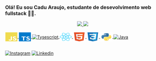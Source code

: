 ### Olá! Eu sou Cadu Araujo, estudante de desevolvimento web fullstack 👨‍💻.

<div align="center">
  <a href="https://github.com/Caduaaraujoo">
  <img height="180em" src="https://github-readme-stats.vercel.app/api?username=Caduaaraujoo&show_icons=true&theme=dracula&include_all_commits=true&count_private=true"/>
  <img height="180em" src="https://github-readme-stats.vercel.app/api/top-langs/?username=Caduaaraujoo&layout=compact&langs_count=7&theme=dracula"/>
</div>

<div style="display: inline_block"><br>
  <img align="center" alt="Rafa-Js" height="30" width="40" src="https://raw.githubusercontent.com/devicons/devicon/master/icons/javascript/javascript-plain.svg">
  <img align="center" alt="Tysescript" height="30" width="40" src="https://raw.githubusercontent.com/devicons/devicon/master/icons/typescript/typescript-plain.svg">
  <img align="center" alt="Tysescript" height="40" width="50" src="https://cdn.jsdelivr.net/gh/devicons/devicon/icons/nodejs/nodejs-plain-wordmark.svg">
  <img align="center" alt="React" height="30" width="40" src="https://raw.githubusercontent.com/devicons/devicon/master/icons/react/react-original.svg">
  <img align="center" alt="HTML" height="30" width="40" src="https://raw.githubusercontent.com/devicons/devicon/master/icons/html5/html5-original.svg">
  <img align="center" alt="CSS" height="30" width="40" src="https://raw.githubusercontent.com/devicons/devicon/master/icons/css3/css3-original.svg">
  <img align="center" alt="Python" height="30" width="40" src="https://raw.githubusercontent.com/devicons/devicon/master/icons/python/python-original.svg">
  <img align="center" alt="Java" height="30" width="40" src="https://cdn.jsdelivr.net/gh/devicons/devicon/icons/java/java-original.svg">
</div>

##

[![Instagram](https://img.shields.io/badge/Instagram-E4405F?style=for-the-badge&logo=instagram&logoColor=white)](https://instagram.com/cadudev)
[![Linkedin](https://img.shields.io/badge/LinkedIn-0077B5?style=for-the-badge&logo=linkedin&logoColor=white)](https://linkedin.com/in/carlosaraujoo)

